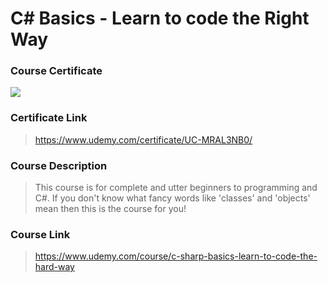 # C# Basics - Learn to code the Right Way

### Course Certificate
![](https://udemy-certificate.s3.amazonaws.com/image/UC-MRAL3NB0.jpg?l=null)

### Certificate Link
> https://www.udemy.com/certificate/UC-MRAL3NB0/

### Course Description
> This course is for complete and utter beginners to programming and C#. If you don't know what fancy words like 'classes' and 'objects' mean then this is the course for you!

### Course Link
> https://www.udemy.com/course/c-sharp-basics-learn-to-code-the-hard-way
